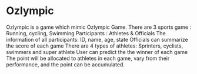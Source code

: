 # Ozlympic
Ozlympic is a game which mimic Ozlympic Game.
There are 3 sports game : Running, cycling, Swimming
Participants : Athletes & Officials 
The information of all participants: ID, name, age, state
Officials can summarize the score of each game
There are 4 types of athletes: Sprinters, cyclists, swimmers and super athlete
User can predict the the winner of each game
The point will be allocated to athletes in each game, vary from their performance, and the point can be accumulated.
